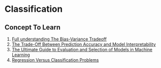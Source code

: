 # Classification

## Concept To Learn

1. [Full understanding The Bias-Variance Tradeoff](https://github.com/alinemati45/Classification/blob/main/Full%20understanding%20The%20Bias-Variance%20Tradeoff%20.ipynb)
2. [The Trade-Off Between Prediction Accuracy and Model Interpretability](https://github.com/alinemati45/Classification/blob/main/The%20Trade-Off%20Between%20Prediction%20Accuracy%20and%20Model%20Interpretability.ipynb)
3. [The Ultimate Guide to Evaluation and Selection of Models in Machine Learning](https://github.com/alinemati45/Classification/blob/main/The%20Ultimate%20Guide%20to%20Evaluation%20and%20Selection%20of%20Models%20in%20Machine%20Learning.ipynb)
4. [Regression Versus Classification Problems](https://github.com/alinemati45/Classification/blob/main/Regression%20Versus%20Classification%20Problems.ipynb)

